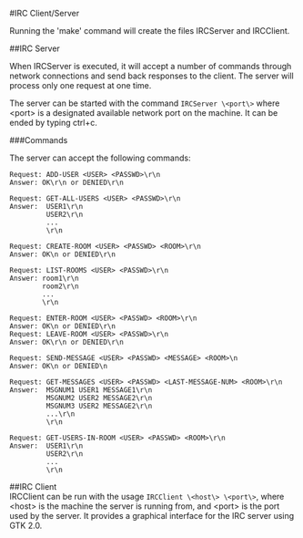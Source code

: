 #IRC Client/Server

Running the 'make' command will create the files IRCServer and IRCClient.

##IRC Server

When IRCServer is executed, it will accept a number of commands through network connections and send back responses to the client. The server will process only one request at one time.

The server can be started with the command `IRCServer \<port\>` where \<port\> is a designated available network port on the machine.  It can be ended by typing ctrl+c.

###Commands

The server can accept the following commands:
   ```
   Request: ADD-USER <USER> <PASSWD>\r\n
   Answer: OK\r\n or DENIED\r\n
   
   Request: GET-ALL-USERS <USER> <PASSWD>\r\n
   Answer:  USER1\r\n
            USER2\r\n
            ...
            \r\n

   Request: CREATE-ROOM <USER> <PASSWD> <ROOM>\r\n
   Answer: OK\n or DENIED\r\n

   Request: LIST-ROOMS <USER> <PASSWD>\r\n
   Answer: room1\r\n
           room2\r\n
           ...
           \r\n

   Request: ENTER-ROOM <USER> <PASSWD> <ROOM>\r\n
   Answer: OK\n or DENIED\r\n
   Request: LEAVE-ROOM <USER> <PASSWD>\r\n
   Answer: OK\r\n or DENIED\r\n

   Request: SEND-MESSAGE <USER> <PASSWD> <MESSAGE> <ROOM>\n
   Answer: OK\n or DENIED\n

   Request: GET-MESSAGES <USER> <PASSWD> <LAST-MESSAGE-NUM> <ROOM>\r\n
   Answer:  MSGNUM1 USER1 MESSAGE1\r\n
            MSGNUM2 USER2 MESSAGE2\r\n
            MSGNUM3 USER2 MESSAGE2\r\n
            ...\r\n
            \r\n

   Request: GET-USERS-IN-ROOM <USER> <PASSWD> <ROOM>\r\n
   Answer:  USER1\r\n
            USER2\r\n
            ...
            \r\n
   ```

##IRC Client   
  IRCClient can be run with the usage `IRCClient \<host\> \<port\>`, where \<host\> is the machine the server is running from, and \<port\> is the port used by the server. It provides a graphical interface for the IRC server using GTK 2.0. 

